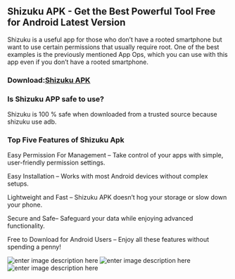 ## Shizuku APK - Get the Best Powerful Tool Free for Android Latest Version
Shizuku is a useful app for those who don’t have a rooted smartphone but want to use certain permissions that usually require root. One of the best examples is the previously mentioned App Ops, which you can use with this app even if you don’t have a rooted smartphone.
### Download:[Shizuku APK](https://www.apkroute.com/shizuku-apk/)
### **Is Shizuku APP safe to use?**
Shizuku is 100 % safe when downloaded from a trusted source because  shizuku use adb. 
### Top Five Features of Shizuku Apk
Easy Permission For Management – Take control of your apps with simple, user-friendly permission settings.

Easy Installation – Works with most Android devices without complex setups.

Lightweight and Fast – Shizuku APK doesn’t hog your storage or slow down your phone.

Secure and Safe– Safeguard your data while enjoying advanced functionality.

Free to Download for Android Users – Enjoy all these features without spending a penny!


![enter image description here](https://img.utdstc.com/screen/164/461/164461dd12be7f41881c12ec16e6a93113b7112fa391a0a85a81ec1f21bc6ff2:200)
![enter image description here](https://img.utdstc.com/screen/de3/ce8/de3ce81d1b56f2444c6a519d6363e0f8bbb76477b7591c0d2fcd35eb5760d73a:200)
![enter image description here](https://img.utdstc.com/screen/7c6/4db/7c64db229a1670c5c690a7859f99c085c8375ce69f99f1590b2d204e3a57f5d0:200)
